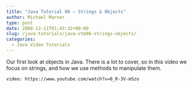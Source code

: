```yaml
---
title: "Java Tutorial 06 – Strings & Objects"
author: Michael Marner
type: post
date: 2008-12-11T01:43:32+00:00
slug: /java-tutorials/java-vtm06-strings-objects/
categories:
  - Java Video Tutorials
---
```


Our first look at objects in Java. There is a lot to cover, so in this video we focus on strings, and how we use methods to manipulate them.

`video: https://www.youtube.com/watch?v=0_R-3V-mSzo`

<p style="text-align: center;">
